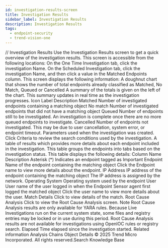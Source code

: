 ```yaml
---
id: investigation-results-screen
title: Investigation Results
sidebar_label: Investigation Results
description: Investigation Results
tags:
  - endpoint-security
  - trend-vision-one
---
```


/*<![CDATA[*/ $('#title').html($('meta[name=map-description]').attr('content')); /*]]>*/ Investigation Results Use the Investigation Results screen to get a quick overview of the investigation results. This screen is accessible from the following locations: On the One Time Investigation tab, click the investigation Name. On the Scheduled Investigation tab, click the investigation Name, and then click a value in the Matched Endpoints column. This screen displays the following information: A doughnut chart that shows the number of total endpoints already classified as Matched, No Match, Queued or Cancelled A summary of the totals is given on the left of the chart. This summary updates in real time as the investigation progresses. Icon Label Description Matched Number of investigated endpoints containing a matching object No match Number of investigated endpoints that did not have a matching object Queued Number of endpoints still to be investigated. An investigation is complete once there are no more queued endpoints to investigate. Cancelled Number of endpoints not investigated. This may be due to user cancellation, system error, or endpoint timeout. Parameters used when the investigation was created. Click Criteria to review the search conditions used by the investigation. A table of results which provides more details about each endpoint included in the investigation. This table groups the endpoints into tabs based on the investigation status. This table displays the following details: Column Name Description Asterisk (*) Indicates an endpoint tagged as Important Endpoint Name of the endpoint containing the matching object Click the Endpoint name to view more details about the endpoint. IP Address IP address of the endpoint containing the matching object The IP address is assigned by the network. Operating System Operating system used by the endpoint User User name of the user logged in when the Endpoint Sensor agent first logged the matched object Click the user name to view more details about the user. Match Details Click to view details of the match. Root Cause Analysis Click to view the Root Cause Analysis screen. Note Root Cause Analysis results are only available for YARA rules. Because Live Investigations run on the current system state, some files and registry entries may be locked or in use during this period. Root Cause Analysis results are not available for investigations using OpenIOC rules or registry search. Elapsed Time elapsed since the investigation started. Related information Analysis Chains Object Details © 2025 Trend Micro Incorporated. All rights reserved.Search Knowledge Base